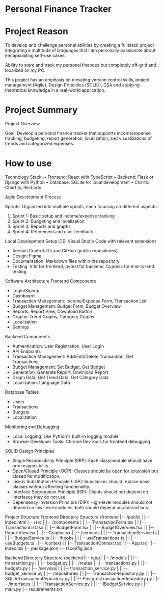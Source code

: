 # Personal Finance Tracker

# Project Reason

To develop and challenge personal abilities by creating a fullstack project integrating a multitude of languages that I am personally passionate about encapsulating self-use cases. 

Ability to store and track my personal finances but completely off-grid and localized on my PC.

This project has an emphasis on elevating version control skills, project management (Agile), Design Principles (SOLID), DSA and applying theoretical knowledge in a real-world application. 

# Project Summary

Project Overview

Goal: Develop a personal finance tracker that supports income/expense tracking, budgeting, report generation, localization, and visualizations of trends and categorized expenses.

# How to use




Technology Stack:
•	Frontend: React with TypeScript
•   Backend: Flask or Django with Python
•   Database: SQLite for local development
•   Charts: Chart.js, Recharts

Agile Development Process

Sprints: Organized into multiple sprints, each focusing on different aspects:
1. Sprint 1: Basic setup and income/expense tracking
2. Sprint 2: Budgeting and localization
3. Sprint 3: Reports and graphs
4. Sprint 4: Refinement and user feedback

Local Development Setup
IDE: Visual Studio Code with relevant extensions 
- 	Version Control: Git and GitHub (public repositories)
-	Design: Figma
-	Documentation: Markdown files within the repository
-	Testing: Vite for frontend, pytest for backend, Cypress for end-to-end testing

Software Architecture
Frontend Components
-	Login/Signup
-	Dashboard
-	Transaction Management: Income/Expense Form, Transaction List
-	Budget Management: Budget Form, Budget Overview
-	Reports: Report View, Download Button
-	Graphs: Trend Graphs, Category Graphs
-	Localization
-	Settings

Backend Components
-	Authentication: User Registration, User Login
-	API Endpoints
-	Transaction Management: Add/Edit/Delete Transaction, Get Transactions
-	Budget Management: Set Budget, Get Budget
-	Generation: Generate Report, Download Report
-	Graph Data: Get Trend Data, Get Category Data
-	Localization: Language Data

Database Tables
-	Users
-	Transactions
-	Budgets
-	Localization

Monitoring and Debugging
-	Local Logging: Use Python's built-in logging module
- Browser Developer Tools: Chrome DevTools for frontend debugging

SOLID Design Principles
-	Single Responsibility Principle (SRP): Each class/module should have one responsibility.
-	Open/Closed Principle (OCP): Classes should be open for extension but closed for modification.
-	Liskov Substitution Principle (LSP): Subclasses should replace base classes without affecting functionality.
-	Interface Segregation Principle (ISP): Clients should not depend on interfaces they do not use.
-	Dependency Inversion Principle (DIP): High-level modules should not depend on low-level modules; both should depend on abstractions.

Project Structure
Frontend Directory Structure
/frontend
|-- /public
|   |-- index.html
|-- /src
|   |-- /components
|   |   |-- TransactionForm.tsx
|   |   |-- TransactionList.tsx
|   |   |-- BudgetForm.tsx
|   |   |-- BudgetOverview.tsx
|   |   |-- ReportView.tsx
|   |   |-- Graphs.tsx
|   |-- /services
|   |   |-- TransactionService.ts
|   |   |-- BudgetService.ts
|   |-- /hooks
|   |   |-- useTransactions.ts
|   |   |-- useBudgets.ts
|   |-- /context
|   |   |-- TransactionContext.tsx
|   |-- App.tsx
|   |-- index.tsx
|-- package.json
|-- tsconfig.json

Backend Directory Structure
/backend
|-- /app
|   |-- /models
|   |   |-- transaction.py
|   |   |-- budget.py
|   |-- /routes
|   |   |-- transactions.py
|   |   |-- budgets.py
|   |-- /services
|   |   |-- transaction_service.py
|   |   |-- budget_service.py
|   |-- /repositories
|   |   |-- ITransactionRepository.py
|   |   |-- SQLiteTransactionRepository.py
|   |   |-- PostgresTransactionRepository.py
|   |-- /interfaces
|   |   |-- ITransactionService.py
|   |   |-- IBudgetService.py
|   |-- main.py
|-- requirements.txt


